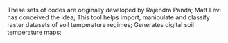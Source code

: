 These sets of codes are originally developed by Rajendra Panda; Matt Levi has conceived the idea;
This tool helps import, manipulate and classify raster datasets of soil temperature regimes;
Generates digital soil temperature maps;


